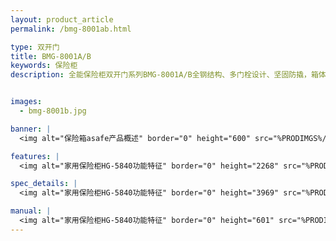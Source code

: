 ```yaml
---
layout: product_article
permalink: /bmg-8001ab.html

type: 双开门
title: BMG-8001A/B
keywords: 保险柜
description: 全能保险柜双开门系列BMG-8001A/B全钢结构、多门栓设计、坚固防撬，箱体厚度0.8mm，门厚度1.2mm，1-10位组合用户自设密码。


images: 
  - bmg-8001b.jpg

banner: |
  <img alt="保险箱asafe产品概述" border="0" height="600" src="%PRODIMGS%/bmg-8001b-banner.jpg" width="1000" />

features: |
  <img alt="家用保险柜HG-5840功能特征" border="0" height="2268" src="%PRODIMGS%/bmg-8001b-cpgs.jpg" width="1000" />

spec_details: |
  <img alt="家用保险柜HG-5840功能特征" border="0" height="3969" src="%PRODIMGS%/bmg-8001b-gntz.jpg" width="1000" />

manual: |
  <img alt="家用保险柜HG-5840功能特征" border="0" height="601" src="%PRODIMGS%/bmg-8001b-cpcs.jpg" width="1000" />
---
```

